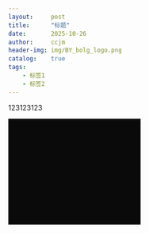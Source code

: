 ```yaml
---
layout:     post
title:      "标题"
date:       2025-10-26
author:     ccjm
header-img: img/BY_bolg_logo.png
catalog:    true
tags:
    - 标签1
    - 标签2
---
```


123123123

![image-20251027041341724](..\img\image-20251027041341724.png)
